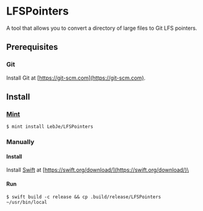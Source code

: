 # LFSPointers

A tool that allows you to convert a directory of large files to Git LFS pointers.

## Prerequisites
### Git
Install Git at [https://git-scm.com](https://git-scm.com).

## Install
### [Mint](https://github.com/yonaskolb/mint)
`$ mint install LebJe/LFSPointers`
### Manually
#### Install
Install [Swift](https://swift.org) at [https://swift.org/download/](https://swift.org/download/)\
#### Run
`$ swift build -c release && cp .build/release/LFSPointers ~/usr/bin/local`

